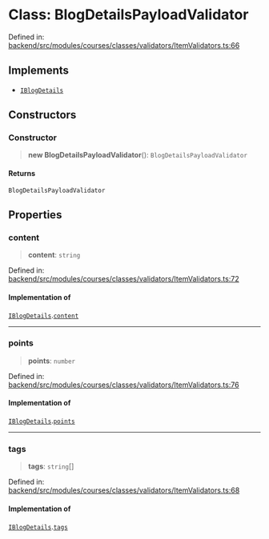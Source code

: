 # Class: BlogDetailsPayloadValidator

Defined in: [backend/src/modules/courses/classes/validators/ItemValidators.ts:66](https://github.com/continuousactivelearning/cal/blob/5ae0447098795fdcf3a415f0360ebe51565b6949/backend/src/modules/courses/classes/validators/ItemValidators.ts#L66)

## Implements

- [`IBlogDetails`](../../../../../../shared/interfaces/IUser/interfaces/IBlogDetails.md)

## Constructors

### Constructor

> **new BlogDetailsPayloadValidator**(): `BlogDetailsPayloadValidator`

#### Returns

`BlogDetailsPayloadValidator`

## Properties

### content

> **content**: `string`

Defined in: [backend/src/modules/courses/classes/validators/ItemValidators.ts:72](https://github.com/continuousactivelearning/cal/blob/5ae0447098795fdcf3a415f0360ebe51565b6949/backend/src/modules/courses/classes/validators/ItemValidators.ts#L72)

#### Implementation of

[`IBlogDetails`](../../../../../../shared/interfaces/IUser/interfaces/IBlogDetails.md).[`content`](../../../../../../shared/interfaces/IUser/interfaces/IBlogDetails.md#content)

***

### points

> **points**: `number`

Defined in: [backend/src/modules/courses/classes/validators/ItemValidators.ts:76](https://github.com/continuousactivelearning/cal/blob/5ae0447098795fdcf3a415f0360ebe51565b6949/backend/src/modules/courses/classes/validators/ItemValidators.ts#L76)

#### Implementation of

[`IBlogDetails`](../../../../../../shared/interfaces/IUser/interfaces/IBlogDetails.md).[`points`](../../../../../../shared/interfaces/IUser/interfaces/IBlogDetails.md#points)

***

### tags

> **tags**: `string`[]

Defined in: [backend/src/modules/courses/classes/validators/ItemValidators.ts:68](https://github.com/continuousactivelearning/cal/blob/5ae0447098795fdcf3a415f0360ebe51565b6949/backend/src/modules/courses/classes/validators/ItemValidators.ts#L68)

#### Implementation of

[`IBlogDetails`](../../../../../../shared/interfaces/IUser/interfaces/IBlogDetails.md).[`tags`](../../../../../../shared/interfaces/IUser/interfaces/IBlogDetails.md#tags)
